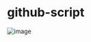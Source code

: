 # github-script
![image](https://user-images.githubusercontent.com/83302447/169998050-050b2708-1ab9-40ee-ae34-4cb3171a2fa9.png)
